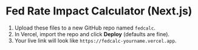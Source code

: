 # Fed Rate Impact Calculator (Next.js)

1. Upload these files to a new GitHub repo named `fedcalc`.
2. In Vercel, import the repo and click **Deploy** (defaults are fine).
3. Your live link will look like `https://fedcalc-yourname.vercel.app`.